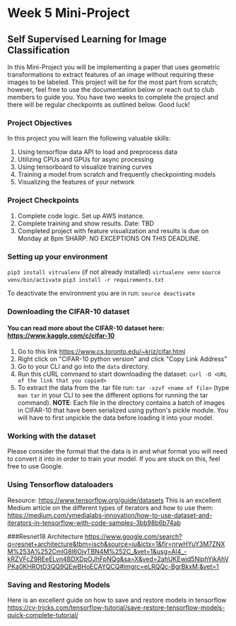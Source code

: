 # Week 5 Mini-Project
## Self Supervised Learning for Image Classification

In this Mini-Project you will be implementing a paper that uses geometric transformations to extract features of an image without requiring these images to be labeled. This project will be for the most part from scratch; however, feel free to use the documentation below or reach out to club members to guide you. You have two weeks to complete the project and there will be regular checkpoints as outlined below. Good luck!

### Project Objectives
In this project you will learn the following valuable skills:
1. Using tensorflow data API to load and preprocess data
2. Utilizing CPUs and GPUs for async processing
3. Using tensorboard to visualize training curves
4. Training a model from scratch and frequently checkpointing models
5. Visualizing the features of your network

### Project Checkpoints
1. Complete code logic. Set up AWS instance.
2. Complete training and show results. Date: TBD
3. Completed project with feature visualization and results is due on Monday at 8pm SHARP. NO EXCEPTIONS ON THIS DEADLINE.

### Setting up your environment
`pip3 install vitrualenv` (if not already installed)
`virtualenv venv`
`source venv/bin/activate`
`pip3 install -r requirements.txt`


To deactivate the environment you are in run:
`source deactivate`

### Downloading the CIFAR-10 dataset
#### You can read more about the CIFAR-10 dataset here: https://www.kaggle.com/c/cifar-10
1. Go to this link https://www.cs.toronto.edu/~kriz/cifar.html
2. Right click on "CIFAR-10 python version" and click "Copy Link Address"
3. Go to your CLI and go into the `data` directory.
4. Run this cURL command to start downloading the dataset: `curl -O <URL of the link that you copied>`
5. To extract the data from the .tar file run: `tar -xzvf <name of file>` (type `man tar` in your CLI to see the different options for running the tar command).
**NOTE**: Each file in the directory contains a batch of images in CIFAR-10 that have been serialized using python's pickle module. You will have to first unpickle the data before loading it into your model.

### Working with the dataset
Please consider the format that the data is in and what format you will need to convert it into in order to train your model. If you are stuck on this, feel free to use Google.

### Using Tensorflow dataloaders
Resource: https://www.tensorflow.org/guide/datasets
This is an excellent Medium article on the different types of iterators and how to use them: https://medium.com/ymedialabs-innovation/how-to-use-dataset-and-iterators-in-tensorflow-with-code-samples-3bb98b6b74ab

###Resnet18 Architecture
https://www.google.com/search?q=resnet+architecture&tbm=isch&source=iu&ictx=1&fir=nrwHYuY3M7ZNXM%253A%252CmlG8I6OjyTBN4M%252C_&vet=1&usg=AI4_-kRZVFcZ9REeELvn4BDXDpOJhFpNQg&sa=X&ved=2ahUKEwjd5NiphYjkAhVPKa0KHROtD3QQ9QEwBHoECAYQCQ#imgrc=eLRQQc-BgrBkxM:&vet=1

### Saving and Restoring Models
Here is an excellent guide on how to save and restore models in tensorflow
https://cv-tricks.com/tensorflow-tutorial/save-restore-tensorflow-models-quick-complete-tutorial/
